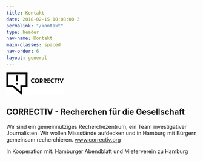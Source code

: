 ```yaml
---
title: Kontakt
date: 2018-02-15 10:08:00 Z
permalink: "/kontakt"
type: header
nav-name: Kontakt
main-classes: spaced
nav-order: 6
layout: general
---
```


<img src="/assets/images/logos/correctiv.jpg" width="30%">

## CORRECTIV - Recherchen für die Gesellschaft

Wir sind ein gemeinnütziges Recherchezentrum,
ein Team investigativer Journalisten. Wir wollen
Missstände aufdecken und in Hamburg mit Bürgern
gemeinsam recherchieren. <a style="color: #e5007d" href="https://correctiv.org" target="blank">www.correctiv.org</a>

In Kooperation mit:
Hamburger Abendblatt und Mieterverein zu Hamburg


